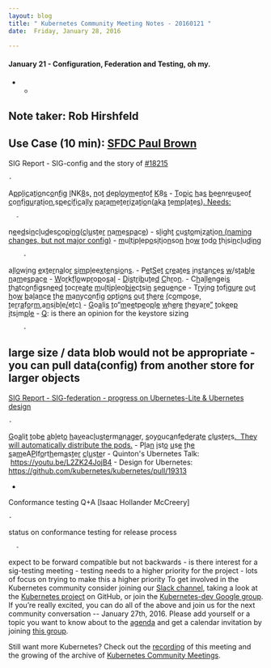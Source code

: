 ```yaml
---
layout: blog
title: " Kubernetes Community Meeting Notes - 20160121 "
date:  Friday, January 28, 2016 

---
```

#### January 21 - Configuration, Federation and Testing, oh my.&nbsp;

- 
  - 
Note taker: Rob Hirshfeld
  - 
Use Case (10 min): [SFDC Paul Brown](https://docs.google.com/a/google.com/presentation/d/1MEI97efplr3f-GDX1GcWGfkEuGKKV-4niu27kHOeMLk/edit?usp=sharing_eid&ts=56a114f8)
  - 
SIG Report - SIG-config and the story of [#18215](https://github.com/kubernetes/kubernetes/pull/18215)

    - 
A[p](https://github.com/kubernetes/kubernetes/pull/18215)p[l](https://github.com/kubernetes/kubernetes/pull/18215)i[c](https://github.com/kubernetes/kubernetes/pull/18215)a[t](https://github.com/kubernetes/kubernetes/pull/18215)i[o](https://github.com/kubernetes/kubernetes/pull/18215)n[](https://github.com/kubernetes/kubernetes/pull/18215)c[o](https://github.com/kubernetes/kubernetes/pull/18215)n[f](https://github.com/kubernetes/kubernetes/pull/18215)i[g](https://github.com/kubernetes/kubernetes/pull/18215) [I](https://github.com/kubernetes/kubernetes/pull/18215)N[](https://github.com/kubernetes/kubernetes/pull/18215)K[8](https://github.com/kubernetes/kubernetes/pull/18215)s[,](https://github.com/kubernetes/kubernetes/pull/18215) [n](https://github.com/kubernetes/kubernetes/pull/18215)o[t](https://github.com/kubernetes/kubernetes/pull/18215) [d](https://github.com/kubernetes/kubernetes/pull/18215)e[p](https://github.com/kubernetes/kubernetes/pull/18215)l[o](https://github.com/kubernetes/kubernetes/pull/18215)y[m](https://github.com/kubernetes/kubernetes/pull/18215)e[n](https://github.com/kubernetes/kubernetes/pull/18215)t[](https://github.com/kubernetes/kubernetes/pull/18215)o[f](https://github.com/kubernetes/kubernetes/pull/18215) [K](https://github.com/kubernetes/kubernetes/pull/18215)8[s](https://github.com/kubernetes/kubernetes/pull/18215)
    - 
[T](https://github.com/kubernetes/kubernetes/pull/18215)o[p](https://github.com/kubernetes/kubernetes/pull/18215)i[c](https://github.com/kubernetes/kubernetes/pull/18215) [h](https://github.com/kubernetes/kubernetes/pull/18215)a[s](https://github.com/kubernetes/kubernetes/pull/18215) [b](https://github.com/kubernetes/kubernetes/pull/18215)e[e](https://github.com/kubernetes/kubernetes/pull/18215)n[](https://github.com/kubernetes/kubernetes/pull/18215)r[e](https://github.com/kubernetes/kubernetes/pull/18215)u[s](https://github.com/kubernetes/kubernetes/pull/18215)e[](https://github.com/kubernetes/kubernetes/pull/18215)o[f](https://github.com/kubernetes/kubernetes/pull/18215) [c](https://github.com/kubernetes/kubernetes/pull/18215)o[n](https://github.com/kubernetes/kubernetes/pull/18215)f[i](https://github.com/kubernetes/kubernetes/pull/18215)g[u](https://github.com/kubernetes/kubernetes/pull/18215)r[a](https://github.com/kubernetes/kubernetes/pull/18215)t[i](https://github.com/kubernetes/kubernetes/pull/18215)o[n](https://github.com/kubernetes/kubernetes/pull/18215),[](https://github.com/kubernetes/kubernetes/pull/18215)s[p](https://github.com/kubernetes/kubernetes/pull/18215)e[c](https://github.com/kubernetes/kubernetes/pull/18215)i[f](https://github.com/kubernetes/kubernetes/pull/18215)i[c](https://github.com/kubernetes/kubernetes/pull/18215)a[l](https://github.com/kubernetes/kubernetes/pull/18215)l[y](https://github.com/kubernetes/kubernetes/pull/18215) [p](https://github.com/kubernetes/kubernetes/pull/18215)a[r](https://github.com/kubernetes/kubernetes/pull/18215)a[m](https://github.com/kubernetes/kubernetes/pull/18215)e[t](https://github.com/kubernetes/kubernetes/pull/18215)e[r](https://github.com/kubernetes/kubernetes/pull/18215)i[z](https://github.com/kubernetes/kubernetes/pull/18215)a[t](https://github.com/kubernetes/kubernetes/pull/18215)i[o](https://github.com/kubernetes/kubernetes/pull/18215)n[](https://github.com/kubernetes/kubernetes/pull/18215)([a](https://github.com/kubernetes/kubernetes/pull/18215)k[a](https://github.com/kubernetes/kubernetes/pull/18215) [t](https://github.com/kubernetes/kubernetes/pull/18215)e[m](https://github.com/kubernetes/kubernetes/pull/18215)p[l](https://github.com/kubernetes/kubernetes/pull/18215)a[t](https://github.com/kubernetes/kubernetes/pull/18215)e[s](https://github.com/kubernetes/kubernetes/pull/18215))[. Needs:](https://github.com/kubernetes/kubernetes/pull/18215)

      - 
n[e](https://github.com/kubernetes/kubernetes/pull/18215)e[d](https://github.com/kubernetes/kubernetes/pull/18215)s[](https://github.com/kubernetes/kubernetes/pull/18215)i[n](https://github.com/kubernetes/kubernetes/pull/18215)c[l](https://github.com/kubernetes/kubernetes/pull/18215)u[d](https://github.com/kubernetes/kubernetes/pull/18215)e[](https://github.com/kubernetes/kubernetes/pull/18215)s[c](https://github.com/kubernetes/kubernetes/pull/18215)o[p](https://github.com/kubernetes/kubernetes/pull/18215)i[n](https://github.com/kubernetes/kubernetes/pull/18215)g[](https://github.com/kubernetes/kubernetes/pull/18215)([c](https://github.com/kubernetes/kubernetes/pull/18215)l[u](https://github.com/kubernetes/kubernetes/pull/18215)s[t](https://github.com/kubernetes/kubernetes/pull/18215)e[r](https://github.com/kubernetes/kubernetes/pull/18215) [n](https://github.com/kubernetes/kubernetes/pull/18215)a[m](https://github.com/kubernetes/kubernetes/pull/18215)e[s](https://github.com/kubernetes/kubernetes/pull/18215)p[a](https://github.com/kubernetes/kubernetes/pull/18215)c[e](https://github.com/kubernetes/kubernetes/pull/18215))
      - 
s[l](https://github.com/kubernetes/kubernetes/pull/18215)i[g](https://github.com/kubernetes/kubernetes/pull/18215)h[t](https://github.com/kubernetes/kubernetes/pull/18215) [c](https://github.com/kubernetes/kubernetes/pull/18215)u[s](https://github.com/kubernetes/kubernetes/pull/18215)t[o](https://github.com/kubernetes/kubernetes/pull/18215)m[i](https://github.com/kubernetes/kubernetes/pull/18215)z[a](https://github.com/kubernetes/kubernetes/pull/18215)t[i](https://github.com/kubernetes/kubernetes/pull/18215)o[n (naming changes, but not major config)](https://github.com/kubernetes/kubernetes/pull/18215)
      - 
[m](https://github.com/kubernetes/kubernetes/pull/18215)u[l](https://github.com/kubernetes/kubernetes/pull/18215)t[i](https://github.com/kubernetes/kubernetes/pull/18215)p[l](https://github.com/kubernetes/kubernetes/pull/18215)e[](https://github.com/kubernetes/kubernetes/pull/18215)p[o](https://github.com/kubernetes/kubernetes/pull/18215)s[i](https://github.com/kubernetes/kubernetes/pull/18215)t[i](https://github.com/kubernetes/kubernetes/pull/18215)o[n](https://github.com/kubernetes/kubernetes/pull/18215)s[](https://github.com/kubernetes/kubernetes/pull/18215)o[n](https://github.com/kubernetes/kubernetes/pull/18215) [h](https://github.com/kubernetes/kubernetes/pull/18215)o[w](https://github.com/kubernetes/kubernetes/pull/18215) [t](https://github.com/kubernetes/kubernetes/pull/18215)o[](https://github.com/kubernetes/kubernetes/pull/18215)d[o](https://github.com/kubernetes/kubernetes/pull/18215) [t](https://github.com/kubernetes/kubernetes/pull/18215)h[i](https://github.com/kubernetes/kubernetes/pull/18215)s[](https://github.com/kubernetes/kubernetes/pull/18215)i[n](https://github.com/kubernetes/kubernetes/pull/18215)c[l](https://github.com/kubernetes/kubernetes/pull/18215)u[d](https://github.com/kubernetes/kubernetes/pull/18215)i[n](https://github.com/kubernetes/kubernetes/pull/18215)g[](https://github.com/kubernetes/kubernetes/pull/18215)

        - 
a[l](https://github.com/kubernetes/kubernetes/pull/18215)l[o](https://github.com/kubernetes/kubernetes/pull/18215)w[i](https://github.com/kubernetes/kubernetes/pull/18215)n[g](https://github.com/kubernetes/kubernetes/pull/18215) [e](https://github.com/kubernetes/kubernetes/pull/18215)x[t](https://github.com/kubernetes/kubernetes/pull/18215)e[r](https://github.com/kubernetes/kubernetes/pull/18215)n[a](https://github.com/kubernetes/kubernetes/pull/18215)l[](https://github.com/kubernetes/kubernetes/pull/18215)o[r](https://github.com/kubernetes/kubernetes/pull/18215) [s](https://github.com/kubernetes/kubernetes/pull/18215)i[m](https://github.com/kubernetes/kubernetes/pull/18215)p[l](https://github.com/kubernetes/kubernetes/pull/18215)e[](https://github.com/kubernetes/kubernetes/pull/18215)e[x](https://github.com/kubernetes/kubernetes/pull/18215)t[e](https://github.com/kubernetes/kubernetes/pull/18215)n[s](https://github.com/kubernetes/kubernetes/pull/18215)i[o](https://github.com/kubernetes/kubernetes/pull/18215)n[s](https://github.com/kubernetes/kubernetes/pull/18215).
        - 
P[e](https://github.com/kubernetes/kubernetes/pull/18215)t[S](https://github.com/kubernetes/kubernetes/pull/18215)e[t](https://github.com/kubernetes/kubernetes/pull/18215) [c](https://github.com/kubernetes/kubernetes/pull/18215)r[e](https://github.com/kubernetes/kubernetes/pull/18215)a[t](https://github.com/kubernetes/kubernetes/pull/18215)e[s](https://github.com/kubernetes/kubernetes/pull/18215) [i](https://github.com/kubernetes/kubernetes/pull/18215)n[s](https://github.com/kubernetes/kubernetes/pull/18215)t[a](https://github.com/kubernetes/kubernetes/pull/18215)n[c](https://github.com/kubernetes/kubernetes/pull/18215)e[s](https://github.com/kubernetes/kubernetes/pull/18215) [w](https://github.com/kubernetes/kubernetes/pull/18215)/[](https://github.com/kubernetes/kubernetes/pull/18215)s[t](https://github.com/kubernetes/kubernetes/pull/18215)a[b](https://github.com/kubernetes/kubernetes/pull/18215)l[e](https://github.com/kubernetes/kubernetes/pull/18215) [n](https://github.com/kubernetes/kubernetes/pull/18215)a[m](https://github.com/kubernetes/kubernetes/pull/18215)e[s](https://github.com/kubernetes/kubernetes/pull/18215)p[a](https://github.com/kubernetes/kubernetes/pull/18215)c[e](https://github.com/kubernetes/kubernetes/pull/18215)
        - 
[W](https://github.com/kubernetes/kubernetes/pull/18215)o[r](https://github.com/kubernetes/kubernetes/pull/18215)k[f](https://github.com/kubernetes/kubernetes/pull/18215)l[o](https://github.com/kubernetes/kubernetes/pull/18215)w[](https://github.com/kubernetes/kubernetes/pull/18215)p[r](https://github.com/kubernetes/kubernetes/pull/18215)o[p](https://github.com/kubernetes/kubernetes/pull/18215)o[s](https://github.com/kubernetes/kubernetes/pull/18215)a[l](https://github.com/kubernetes/kubernetes/pull/18215)
        - 
[D](https://github.com/kubernetes/kubernetes/pull/18215)i[s](https://github.com/kubernetes/kubernetes/pull/18215)t[r](https://github.com/kubernetes/kubernetes/pull/18215)i[b](https://github.com/kubernetes/kubernetes/pull/18215)u[t](https://github.com/kubernetes/kubernetes/pull/18215)e[d](https://github.com/kubernetes/kubernetes/pull/18215) [C](https://github.com/kubernetes/kubernetes/pull/18215)h[r](https://github.com/kubernetes/kubernetes/pull/18215)o[n](https://github.com/kubernetes/kubernetes/pull/18215).
      - 
C[h](https://github.com/kubernetes/kubernetes/pull/18215)a[l](https://github.com/kubernetes/kubernetes/pull/18215)l[e](https://github.com/kubernetes/kubernetes/pull/18215)n[g](https://github.com/kubernetes/kubernetes/pull/18215)e[](https://github.com/kubernetes/kubernetes/pull/18215)i[s](https://github.com/kubernetes/kubernetes/pull/18215) [t](https://github.com/kubernetes/kubernetes/pull/18215)h[a](https://github.com/kubernetes/kubernetes/pull/18215)t[](https://github.com/kubernetes/kubernetes/pull/18215)c[o](https://github.com/kubernetes/kubernetes/pull/18215)n[f](https://github.com/kubernetes/kubernetes/pull/18215)i[g](https://github.com/kubernetes/kubernetes/pull/18215)s[](https://github.com/kubernetes/kubernetes/pull/18215)n[e](https://github.com/kubernetes/kubernetes/pull/18215)e[d](https://github.com/kubernetes/kubernetes/pull/18215) [t](https://github.com/kubernetes/kubernetes/pull/18215)o[](https://github.com/kubernetes/kubernetes/pull/18215)c[r](https://github.com/kubernetes/kubernetes/pull/18215)e[a](https://github.com/kubernetes/kubernetes/pull/18215)t[e](https://github.com/kubernetes/kubernetes/pull/18215) [m](https://github.com/kubernetes/kubernetes/pull/18215)u[l](https://github.com/kubernetes/kubernetes/pull/18215)t[i](https://github.com/kubernetes/kubernetes/pull/18215)p[l](https://github.com/kubernetes/kubernetes/pull/18215)e[](https://github.com/kubernetes/kubernetes/pull/18215)o[b](https://github.com/kubernetes/kubernetes/pull/18215)j[e](https://github.com/kubernetes/kubernetes/pull/18215)c[t](https://github.com/kubernetes/kubernetes/pull/18215)s[](https://github.com/kubernetes/kubernetes/pull/18215)i[n](https://github.com/kubernetes/kubernetes/pull/18215) [s](https://github.com/kubernetes/kubernetes/pull/18215)e[q](https://github.com/kubernetes/kubernetes/pull/18215)u[e](https://github.com/kubernetes/kubernetes/pull/18215)n[c](https://github.com/kubernetes/kubernetes/pull/18215)e
      - 
T[r](https://github.com/kubernetes/kubernetes/pull/18215)y[i](https://github.com/kubernetes/kubernetes/pull/18215)n[g](https://github.com/kubernetes/kubernetes/pull/18215) [t](https://github.com/kubernetes/kubernetes/pull/18215)o[](https://github.com/kubernetes/kubernetes/pull/18215)f[i](https://github.com/kubernetes/kubernetes/pull/18215)g[u](https://github.com/kubernetes/kubernetes/pull/18215)r[e](https://github.com/kubernetes/kubernetes/pull/18215) [o](https://github.com/kubernetes/kubernetes/pull/18215)u[t](https://github.com/kubernetes/kubernetes/pull/18215) [h](https://github.com/kubernetes/kubernetes/pull/18215)o[w](https://github.com/kubernetes/kubernetes/pull/18215) [b](https://github.com/kubernetes/kubernetes/pull/18215)a[l](https://github.com/kubernetes/kubernetes/pull/18215)a[n](https://github.com/kubernetes/kubernetes/pull/18215)c[e](https://github.com/kubernetes/kubernetes/pull/18215) [t](https://github.com/kubernetes/kubernetes/pull/18215)h[e](https://github.com/kubernetes/kubernetes/pull/18215) [m](https://github.com/kubernetes/kubernetes/pull/18215)a[n](https://github.com/kubernetes/kubernetes/pull/18215)y[](https://github.com/kubernetes/kubernetes/pull/18215)c[o](https://github.com/kubernetes/kubernetes/pull/18215)n[f](https://github.com/kubernetes/kubernetes/pull/18215)i[g](https://github.com/kubernetes/kubernetes/pull/18215) [o](https://github.com/kubernetes/kubernetes/pull/18215)p[t](https://github.com/kubernetes/kubernetes/pull/18215)i[o](https://github.com/kubernetes/kubernetes/pull/18215)n[s](https://github.com/kubernetes/kubernetes/pull/18215) [o](https://github.com/kubernetes/kubernetes/pull/18215)u[t](https://github.com/kubernetes/kubernetes/pull/18215) [t](https://github.com/kubernetes/kubernetes/pull/18215)h[e](https://github.com/kubernetes/kubernetes/pull/18215)r[e](https://github.com/kubernetes/kubernetes/pull/18215) [(](https://github.com/kubernetes/kubernetes/pull/18215)c[o](https://github.com/kubernetes/kubernetes/pull/18215)m[p](https://github.com/kubernetes/kubernetes/pull/18215)o[s](https://github.com/kubernetes/kubernetes/pull/18215)e[,](https://github.com/kubernetes/kubernetes/pull/18215) [t](https://github.com/kubernetes/kubernetes/pull/18215)e[r](https://github.com/kubernetes/kubernetes/pull/18215)r[a](https://github.com/kubernetes/kubernetes/pull/18215)f[o](https://github.com/kubernetes/kubernetes/pull/18215)r[m](https://github.com/kubernetes/kubernetes/pull/18215),[](https://github.com/kubernetes/kubernetes/pull/18215)a[n](https://github.com/kubernetes/kubernetes/pull/18215)s[i](https://github.com/kubernetes/kubernetes/pull/18215)b[l](https://github.com/kubernetes/kubernetes/pull/18215)e[/](https://github.com/kubernetes/kubernetes/pull/18215)e[t](https://github.com/kubernetes/kubernetes/pull/18215)c[)](https://github.com/kubernetes/kubernetes/pull/18215)
      - 
[G](https://github.com/kubernetes/kubernetes/pull/18215)o[a](https://github.com/kubernetes/kubernetes/pull/18215)l[](https://github.com/kubernetes/kubernetes/pull/18215)i[s](https://github.com/kubernetes/kubernetes/pull/18215) [t](https://github.com/kubernetes/kubernetes/pull/18215)o[](https://github.com/kubernetes/kubernetes/pull/18215)“[m](https://github.com/kubernetes/kubernetes/pull/18215)e[e](https://github.com/kubernetes/kubernetes/pull/18215)t[](https://github.com/kubernetes/kubernetes/pull/18215)p[e](https://github.com/kubernetes/kubernetes/pull/18215)o[p](https://github.com/kubernetes/kubernetes/pull/18215)l[e](https://github.com/kubernetes/kubernetes/pull/18215) [w](https://github.com/kubernetes/kubernetes/pull/18215)h[e](https://github.com/kubernetes/kubernetes/pull/18215)r[e](https://github.com/kubernetes/kubernetes/pull/18215) [t](https://github.com/kubernetes/kubernetes/pull/18215)h[e](https://github.com/kubernetes/kubernetes/pull/18215)y[](https://github.com/kubernetes/kubernetes/pull/18215)a[r](https://github.com/kubernetes/kubernetes/pull/18215)e[”](https://github.com/kubernetes/kubernetes/pull/18215) [t](https://github.com/kubernetes/kubernetes/pull/18215)o[](https://github.com/kubernetes/kubernetes/pull/18215)k[e](https://github.com/kubernetes/kubernetes/pull/18215)e[p](https://github.com/kubernetes/kubernetes/pull/18215) [i](https://github.com/kubernetes/kubernetes/pull/18215)t[](https://github.com/kubernetes/kubernetes/pull/18215)s[i](https://github.com/kubernetes/kubernetes/pull/18215)m[p](https://github.com/kubernetes/kubernetes/pull/18215)l[e](https://github.com/kubernetes/kubernetes/pull/18215)
      - 
[Q](https://github.com/kubernetes/kubernetes/pull/18215): is there an opinion for the keystore sizing

        - 
large size / data blob would not be appropriate
        - 
you can pull data(config) from another store for larger objects
  - 
[SIG Report - SIG-federation - progress on Ubernetes-Lite & Ubernetes design](https://github.com/kubernetes/kubernetes/pull/18215)

    - 
[G](https://github.com/kubernetes/kubernetes/pull/18215)o[a](https://github.com/kubernetes/kubernetes/pull/18215)l[](https://github.com/kubernetes/kubernetes/pull/18215)i[t](https://github.com/kubernetes/kubernetes/pull/18215) [t](https://github.com/kubernetes/kubernetes/pull/18215)o[](https://github.com/kubernetes/kubernetes/pull/18215)b[e](https://github.com/kubernetes/kubernetes/pull/18215) [a](https://github.com/kubernetes/kubernetes/pull/18215)b[l](https://github.com/kubernetes/kubernetes/pull/18215)e[](https://github.com/kubernetes/kubernetes/pull/18215)t[o](https://github.com/kubernetes/kubernetes/pull/18215) [h](https://github.com/kubernetes/kubernetes/pull/18215)a[v](https://github.com/kubernetes/kubernetes/pull/18215)e[](https://github.com/kubernetes/kubernetes/pull/18215)a[](https://github.com/kubernetes/kubernetes/pull/18215)c[l](https://github.com/kubernetes/kubernetes/pull/18215)u[s](https://github.com/kubernetes/kubernetes/pull/18215)t[e](https://github.com/kubernetes/kubernetes/pull/18215)r[](https://github.com/kubernetes/kubernetes/pull/18215)m[a](https://github.com/kubernetes/kubernetes/pull/18215)n[a](https://github.com/kubernetes/kubernetes/pull/18215)g[e](https://github.com/kubernetes/kubernetes/pull/18215)r[,](https://github.com/kubernetes/kubernetes/pull/18215) [s](https://github.com/kubernetes/kubernetes/pull/18215)o[](https://github.com/kubernetes/kubernetes/pull/18215)y[o](https://github.com/kubernetes/kubernetes/pull/18215)u[](https://github.com/kubernetes/kubernetes/pull/18215)c[a](https://github.com/kubernetes/kubernetes/pull/18215)n[](https://github.com/kubernetes/kubernetes/pull/18215)f[e](https://github.com/kubernetes/kubernetes/pull/18215)d[e](https://github.com/kubernetes/kubernetes/pull/18215)r[a](https://github.com/kubernetes/kubernetes/pull/18215)t[e](https://github.com/kubernetes/kubernetes/pull/18215) [c](https://github.com/kubernetes/kubernetes/pull/18215)l[u](https://github.com/kubernetes/kubernetes/pull/18215)s[t](https://github.com/kubernetes/kubernetes/pull/18215)e[r](https://github.com/kubernetes/kubernetes/pull/18215)s[. &nbsp;They will automatically distribute the pods.](https://github.com/kubernetes/kubernetes/pull/18215)
    - 
P[l](https://github.com/kubernetes/kubernetes/pull/18215)a[n](https://github.com/kubernetes/kubernetes/pull/18215) [i](https://github.com/kubernetes/kubernetes/pull/18215)s[](https://github.com/kubernetes/kubernetes/pull/18215)t[o](https://github.com/kubernetes/kubernetes/pull/18215) [u](https://github.com/kubernetes/kubernetes/pull/18215)s[e](https://github.com/kubernetes/kubernetes/pull/18215) [t](https://github.com/kubernetes/kubernetes/pull/18215)h[e](https://github.com/kubernetes/kubernetes/pull/18215) [s](https://github.com/kubernetes/kubernetes/pull/18215)a[m](https://github.com/kubernetes/kubernetes/pull/18215)e[](https://github.com/kubernetes/kubernetes/pull/18215)A[P](https://github.com/kubernetes/kubernetes/pull/18215)I[](https://github.com/kubernetes/kubernetes/pull/18215)f[o](https://github.com/kubernetes/kubernetes/pull/18215)r[](https://github.com/kubernetes/kubernetes/pull/18215)t[h](https://github.com/kubernetes/kubernetes/pull/18215)e[](https://github.com/kubernetes/kubernetes/pull/18215)m[a](https://github.com/kubernetes/kubernetes/pull/18215)s[t](https://github.com/kubernetes/kubernetes/pull/18215)e[r](https://github.com/kubernetes/kubernetes/pull/18215) [c](https://github.com/kubernetes/kubernetes/pull/18215)l[u](https://github.com/kubernetes/kubernetes/pull/18215)s[te](https://github.com/kubernetes/kubernetes/pull/18215)r
    - 
Quinton's Ubernetes Talk: &nbsp;https://youtu.be/L2ZK24JojB4
    - 
Design for Ubernetes: https://github.com/kubernetes/kubernetes/pull/19313
  

  - 
Conformance testing Q+A [Isaac Hollander McCreery]

    - 
status on conformance testing for release process

      - 
expect to be forward compatible but not backwards
    - 
is there interest for a sig-testing meeting
    - 
testing needs to a higher priority for the project
    - lots of focus on trying to make this a higher priority
To get involved in the Kubernetes community consider joining our [Slack channel](http://slack.k8s.io/), taking a look at the [Kubernetes project](https://github.com/kubernetes/) on GitHub, or join the [Kubernetes-dev Google group](https://groups.google.com/forum/#!forum/kubernetes-dev). If you’re really excited, you can do all of the above and join us for the next community conversation -- January 27th, 2016. Please add yourself or a topic you want to know about to the [agenda](https://docs.google.com/document/d/1VQDIAB0OqiSjIHI8AWMvSdceWhnz56jNpZrLs6o7NJY/edit) and get a calendar invitation by joining [this group](https://groups.google.com/forum/#!forum/kubernetes-community-video-chat).  

  

Still want more Kubernetes? Check out the [recording](https://www.youtube.com/watch?v=izQLFx_6kwY&feature=youtu.be&list=PL69nYSiGNLP1pkHsbPjzAewvMgGUpkCnJ) of this meeting and the growing of the archive of [Kubernetes Community Meetings](https://www.youtube.com/playlist?list=PL69nYSiGNLP1pkHsbPjzAewvMgGUpkCnJ).
